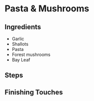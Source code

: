 # Pasta & Mushrooms

## Ingredients
* Garlic
* Shallots
* Pasta
* Forest mushrooms
* Bay Leaf

## Steps


## Finishing Touches
